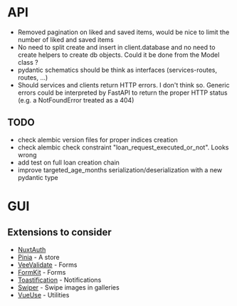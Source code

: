 # API
- Removed pagination on liked and saved items, would be nice to limit the number of liked and saved items
- No need to split create and insert in client.database and no need to create helpers to create db objects. Could it be done from the Model class ?
- pydantic schematics should be think as interfaces (services-routes, routes, ...)
- Should services and clients return HTTP errors. I don't think so. Generic errors could be interpreted by FastAPI to return the proper HTTP status (e.g. a NotFoundError treated as a 404)

## TODO
- check alembic version files for proper indices creation
- check alembic check constraint "loan_request_executed_or_not". Looks wrong
- add test on full loan creation chain
- improve targeted_age_months serialization/deserialization with a new pydantic type

# GUI

## Extensions to consider
- [NuxtAuth](https://github.com/sidebase/nuxt-auth)
- [Pinia](https://pinia.vuejs.org/introduction.html) - A store
- [VeeValidate](https://vee-validate.logaretm.com/v4/) - Forms
- [FormKit](https://formkit.com/) - Forms
- [Toastification](https://vue-toastification.maronato.dev/) - Notifications
- [Swiper](https://swiperjs.com/element) - Swipe images in galleries
- [VueUse](https://vueuse.org/) - Utilities
